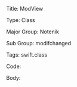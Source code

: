 Title:  ModView

Type:   Class

Major Group: Notenik

Sub Group:   modifchanged

Tags:   swift.class

Code:



Body:


